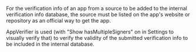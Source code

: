 For the verification info of an app from a source to be added to the internal verification info database,
the source must be listed on the app's website or repository as an official way to get the app.

AppVerifier is used (with "Show hasMultipleSigners" on in Settings to visually verify that) to verify
the validity of the submitted verification info to be included in the internal database.
